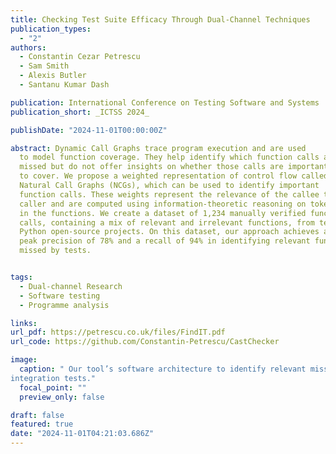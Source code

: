 ```yaml
---
title: Checking Test Suite Efficacy Through Dual-Channel Techniques
publication_types:
  - "2"
authors:
  - Constantin Cezar Petrescu
  - Sam Smith
  - Alexis Butler
  - Santanu Kumar Dash

publication: International Conference on Testing Software and Systems
publication_short: _ICTSS 2024_

publishDate: "2024-11-01T00:00:00Z"

abstract: Dynamic Call Graphs trace program execution and are used
  to model function coverage. They help identify which function calls are
  missed but do not offer insights on whether those calls are important
  to cover. We propose a weighted representation of control flow called
  Natural Call Graphs (NCGs), which can be used to identify important
  function calls. These weights represent the relevance of the callee to the
  caller and are computed using information-theoretic reasoning on tokens
  in the functions. We create a dataset of 1,234 manually verified function
  calls, containing a mix of relevant and irrelevant functions, from ten
  Python open-source projects. On this dataset, our approach achieves a
  peak precision of 78% and a recall of 94% in identifying relevant functions
  missed by tests.


tags:
  - Dual-channel Research
  - Software testing
  - Programme analysis

links:
url_pdf: https://petrescu.co.uk/files/FindIT.pdf
url_code: https://github.com/Constantin-Petrescu/CastChecker

image:
  caption: " Our tool’s software architecture to identify relevant missed methods by
integration tests."
  focal_point: ""
  preview_only: false

draft: false
featured: true
date: "2024-11-01T04:21:03.686Z"
---
```

